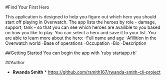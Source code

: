 #Find Your First Hero

This application is designed to help you figure out which hero you should start off playing in Overwatch. The app lists the heroes by role - damage, support, tank - so that you can see which heroes are availible to you based on how you like to play. You can select a hero and save it to your list. You are able to learn more about the hero:
-Full name and age
-Afillition in the Overwatch world
-Base of operations
-Occupation
-Bio
-Description

##Getting Started
You can begin the app with 'ruby startapp.rb'

##Author
* **Rwanda Smith** *
https://github.com/rsmith167/rwanda-smith-cli-project

